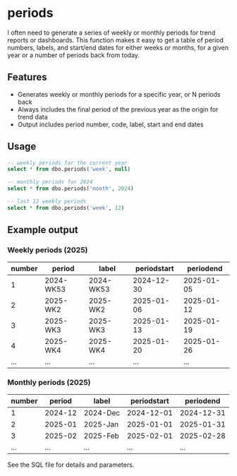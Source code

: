 # periods

I often need to generate a series of weekly or monthly periods for trend reports or dashboards. This function makes it easy to get a table of period numbers, labels, and start/end dates for either weeks or months, for a given year or a number of periods back from today.

## Features

- Generates weekly or monthly periods for a specific year, or N periods back
- Always includes the final period of the previous year as the origin for trend data
- Output includes period number, code, label, start and end dates

## Usage

```sql
-- weekly periods for the current year
select * from dbo.periods('week', null)

-- monthly periods for 2024
select * from dbo.periods('month', 2024)

-- last 12 weekly periods
select * from dbo.periods('week', 12)
```


## Example output


### Weekly periods (2025)

| number | period    | label     | periodstart | periodend   |
|--------|-----------|-----------|-------------|-------------|
| 1      | 2024-WK53 | 2024-WK53 | 2024-12-30  | 2025-01-05  |
| 2      | 2025-WK2  | 2025-WK2  | 2025-01-06  | 2025-01-12  |
| 3      | 2025-WK3  | 2025-WK3  | 2025-01-13  | 2025-01-19  |
| 4      | 2025-WK4  | 2025-WK4  | 2025-01-20  | 2025-01-26  |
| ...    | ...       | ...       | ...         | ...         |

### Monthly periods (2025)

| number | period   | label    | periodstart | periodend   |
|--------|----------|----------|-------------|-------------|
| 1      | 2024-12  | 2024-Dec | 2024-12-01  | 2024-12-31  |
| 2      | 2025-01  | 2025-Jan | 2025-01-01  | 2025-01-31  |
| 3      | 2025-02  | 2025-Feb | 2025-02-01  | 2025-02-28  |
| ...    | ...      | ...      | ...         | ...         |

See the SQL file for details and parameters.
